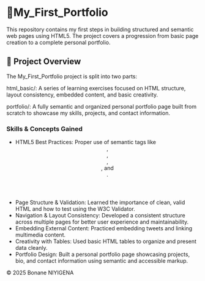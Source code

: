 # 📁My_First_Portfolio

This repository contains my first steps in building structured and semantic web pages using HTML5. The project covers a progression from basic page creation to a complete personal portfolio.

## 🧠 Project Overview

The My_First_Portfolio project is split into two parts:

html_basic/: A series of learning exercises focused on HTML structure, layout consistency, embedded content, and basic creativity.

portfolio/: A fully semantic and organized personal portfolio page built from scratch to showcase my skills, projects, and contact information.

### Skills & Concepts Gained

- HTML5 Best Practices: Proper use of semantic tags like <header>, <main>, <section>, <article>, and <footer>.
- Page Structure & Validation: Learned the importance of clean, valid HTML and how to test using the W3C Validator.
- Navigation & Layout Consistency: Developed a consistent structure across multiple pages for better user experience and maintainability.
- Embedding External Content: Practiced embedding tweets and linking multimedia content.
- Creativity with Tables: Used basic HTML tables to organize and present data cleanly.
- Portfolio Design: Built a personal portfolio page showcasing projects, bio, and contact information using semantic and accessible markup.

© 2025 Bonane NIYIGENA